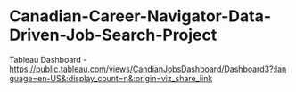 # Canadian-Career-Navigator-Data-Driven-Job-Search-Project

Tableau Dashboard - https://public.tableau.com/views/CandianJobsDashboard/Dashboard3?:language=en-US&:display_count=n&:origin=viz_share_link
